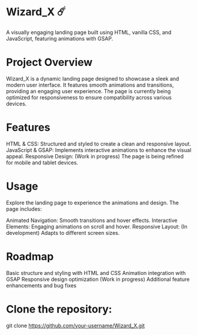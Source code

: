 # Wizard_X ☄️
A visually engaging landing page built using HTML, vanilla CSS, and JavaScript, featuring animations with GSAP.

# Project Overview
Wizard_X is a dynamic landing page designed to showcase a sleek and modern user interface. It features smooth animations and transitions, providing an engaging user experience. The page is currently being optimized for responsiveness to ensure compatibility across various devices.

# Features
HTML & CSS: Structured and styled to create a clean and responsive layout.
JavaScript & GSAP: Implements interactive animations to enhance the visual appeal.
Responsive Design: (Work in progress) The page is being refined for mobile and tablet devices.

# Usage
Explore the landing page to experience the animations and design. The page includes:

Animated Navigation: Smooth transitions and hover effects.
Interactive Elements: Engaging animations on scroll and hover.
Responsive Layout: (In development) Adapts to different screen sizes.


# Roadmap
 Basic structure and styling with HTML and CSS
 Animation integration with GSAP
 Responsive design optimization (Work in progress)
 Additional feature enhancements and bug fixes


# Clone the repository: 
git clone https://github.com/your-username/Wizard_X.git
